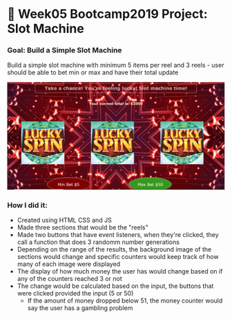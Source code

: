 # 🎰 Week05 Bootcamp2019 Project: Slot Machine

### Goal: Build a Simple Slot Machine

Build a simple slot machine with minimum 5 items per reel and 3 reels - user should be able to bet min or max and have their total update

![item list](Capture.PNG)

### How I did it:

- Created using HTML CSS and JS
- Made three sections that would be the "reels"
- Made two buttons that have event listeners, when they're clicked, they call a function that does 3 randomm number generations
- Depending on the range of the results, the background image of the sections would change and specific counters would keep track of how many of each image were displayed
- The display of how much money the user has would change based on if any of the counters reached 3 or not
- The change would be calculated based on the input, the buttons that were clicked provided the input (5 or 50)
  - If the amount of money dropped below 51, the money counter would say the user has a gambling problem
